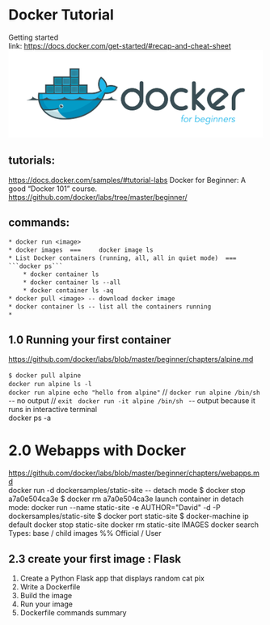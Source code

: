 # Docker Tutorial 
Getting started <br/>
link: https://docs.docker.com/get-started/#recap-and-cheat-sheet
![logo](https://github.com/davidvela/docker_tutorial/blob/master/docker4Beg.png)

## tutorials: 
https://docs.docker.com/samples/#tutorial-labs 
Docker for Beginner: A good “Docker 101” course.
https://github.com/docker/labs/tree/master/beginner/


## commands: 

    * docker run <image>
    * docker images  ===     docker image ls  
    * List Docker containers (running, all, all in quiet mode)  ===  ```docker ps``` 
        * docker container ls
        * docker container ls --all
        * docker container ls -aq
    * docker pull <image> -- download docker image 
    * docker container ls -- list all the containers running 
    * 

## 1.0 Running your first container
https://github.com/docker/labs/blob/master/beginner/chapters/alpine.md

``` $ docker pull alpine ``` <br/>
```docker run alpine ls -l ```<br/>
```docker run alpine echo "hello from alpine"``` // 
```docker run alpine /bin/sh ``` -- no output // ```exit ```
```docker run -it alpine /bin/sh ``` -- output because it runs in interactive terminal <br/>
docker ps -a 

# 2.0 Webapps with Docker
https://github.com/docker/labs/blob/master/beginner/chapters/webapps.md<br>
docker run -d dockersamples/static-site -- detach mode 
$ docker stop a7a0e504ca3e
$ docker rm   a7a0e504ca3e
launch container in detach mode: 
docker run --name static-site -e AUTHOR="David" -d -P dockersamples/static-site
$ docker port static-site
$ docker-machine ip default
docker stop static-site
docker rm static-site
IMAGES 
docker search 
Types: base / child images %% Official / User 
## 2.3 create your first image : Flask 
1. Create a Python Flask app that displays random cat pix
2. Write a Dockerfile
3. Build the image
4. Run your image
5. Dockerfile commands summary


